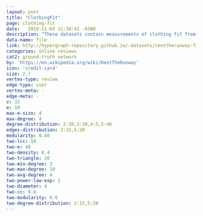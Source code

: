 ```yaml
---
layout: post
title: "ClothingFit"
page: clothing-fit
date:   2019-11-03 11:30:41 -0300
description: "These datasets contain measurements of clothing fit from RentTheRunway."
data-name: file
link: http://hypergraph-repository.github.io/-datasets/renttherunway-final-data.hgf
categories: online reviews
cat2: ground-truth network
by: 'https://en.wikipedia.org/wiki/RentTheRunway'
icon: 'credit-card'
size: 2.7
vertex-type: review
edge-type: user
vertex-meta: -
edge-meta: -
v: 32
e: 10
max-e-size: 4
max-degree: 4
degree-distribution: 2:10,3:30,4:5,5:40
edges-distribution: 2:15,5:20
modularity: 0.40
two-lcc: 10
two-e: 40
two-density: 0.4
two-triangle: 20
two-min-degree: 3
two-max-degree: 10
two-avg-degree: 4
two-power-law-exp: 2
two-diameter: 4
two-cc: 0.6
two-modularity: 0.6
two-degree-distribution: 2:15,5:20
---
```

